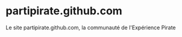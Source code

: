 partipirate.github.com
======================

Le site partipirate.github.com, la communauté de l'Expérience Pirate